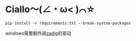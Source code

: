 # Ciallo～(∠・ω< )⌒☆
```
pip install -r requirements.txt --break-system-packages
```
windows需要额外装[zadig](https://zadig.akeo.ie/)的驱动
